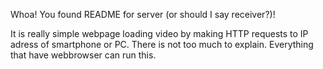Whoa! You found README for server (or should I say receiver?)!

It is really simple webpage loading video by making HTTP requests to IP adress of smartphone or PC. There is not too much to explain. Everything that have webbrowser can run this.